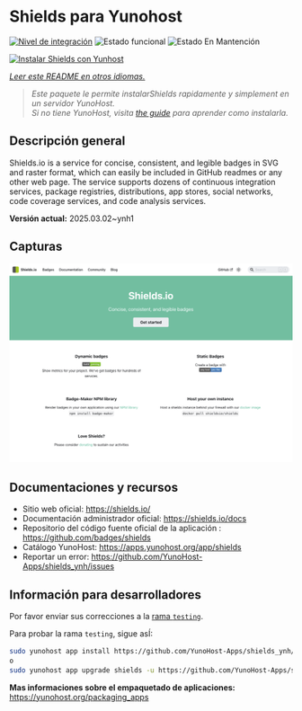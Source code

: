 <!--
Este archivo README esta generado automaticamente<https://github.com/YunoHost/apps/tree/master/tools/readme_generator>
No se debe editar a mano.
-->

# Shields para Yunohost

[![Nivel de integración](https://apps.yunohost.org/badge/integration/shields)](https://ci-apps.yunohost.org/ci/apps/shields/)
![Estado funcional](https://apps.yunohost.org/badge/state/shields)
![Estado En Mantención](https://apps.yunohost.org/badge/maintained/shields)

[![Instalar Shields con Yunhost](https://install-app.yunohost.org/install-with-yunohost.svg)](https://install-app.yunohost.org/?app=shields)

*[Leer este README en otros idiomas.](./ALL_README.md)*

> *Este paquete le permite instalarShields rapidamente y simplement en un servidor YunoHost.*  
> *Si no tiene YunoHost, visita [the guide](https://yunohost.org/install) para aprender como instalarla.*

## Descripción general

Shields.io is a service for concise, consistent, and legible badges in SVG and raster format, which can easily be included in GitHub readmes or any other web page. The service supports dozens of continuous integration services, package registries, distributions, app stores, social networks, code coverage services, and code analysis services.

**Versión actual:** 2025.03.02~ynh1

## Capturas

![Captura de Shields](./doc/screenshots/screenshot.png)

## Documentaciones y recursos

- Sitio web oficial: <https://shields.io/>
- Documentación administrador oficial: <https://shields.io/docs>
- Repositorio del código fuente oficial de la aplicación : <https://github.com/badges/shields>
- Catálogo YunoHost: <https://apps.yunohost.org/app/shields>
- Reportar un error: <https://github.com/YunoHost-Apps/shields_ynh/issues>

## Información para desarrolladores

Por favor enviar sus correcciones a la [rama `testing`](https://github.com/YunoHost-Apps/shields_ynh/tree/testing).

Para probar la rama `testing`, sigue asÍ:

```bash
sudo yunohost app install https://github.com/YunoHost-Apps/shields_ynh/tree/testing --debug
o
sudo yunohost app upgrade shields -u https://github.com/YunoHost-Apps/shields_ynh/tree/testing --debug
```

**Mas informaciones sobre el empaquetado de aplicaciones:** <https://yunohost.org/packaging_apps>
